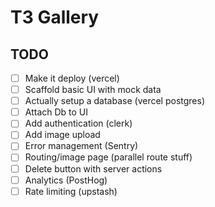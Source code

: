# T3 Gallery

## TODO

- [ ] Make it deploy (vercel)
- [ ] Scaffold basic UI with mock data
- [ ] Actually setup a database (vercel postgres)
- [ ] Attach Db to UI
- [ ] Add authentication (clerk)
- [ ] Add image upload
- [ ] Error management (Sentry)
- [ ] Routing/image page (parallel route stuff)
- [ ] Delete button with server actions
- [ ] Analytics (PostHog)
- [ ] Rate limiting (upstash)
